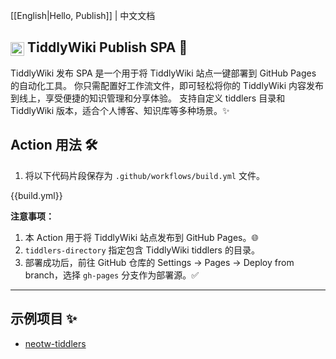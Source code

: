 [[English|Hello, Publish]] | 中文文档

## <img src="https://tiddlywiki.com/favicon.ico" alt="TiddlyWiki Logo" width="22" height="22" style="vertical-align:middle;"> TiddlyWiki Publish SPA 🚀

TiddlyWiki 发布 SPA 是一个用于将 TiddlyWiki 站点一键部署到 GitHub Pages 的自动化工具。
你只需配置好工作流文件，即可轻松将你的 TiddlyWiki 内容发布到线上，享受便捷的知识管理和分享体验。
支持自定义 tiddlers 目录和 TiddlyWiki 版本，适合个人博客、知识库等多种场景。✨

## Action 用法 🛠️

1.  将以下代码片段保存为 `.github/workflows/build.yml` 文件。

{{build.yml}}

**注意事项：**

1.  本 Action 用于将 TiddlyWiki 站点发布到 GitHub Pages。🌐
2.  `tiddlers-directory` 指定包含 TiddlyWiki tiddlers 的目录。
3.  部署成功后，前往 GitHub 仓库的 Settings -> Pages -> Deploy from branch，选择 `gh-pages` 分支作为部署源。✅

---

## 示例项目 ✨

* [neotw-tiddlers](https://github.com/oeyoews/neotw-tiddlers)